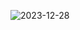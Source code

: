![2023-12-28](https://github.com/lazy-bumm/event-api/assets/103312529/16b6114a-543f-4da5-a6cd-bcd725cd40cd)
